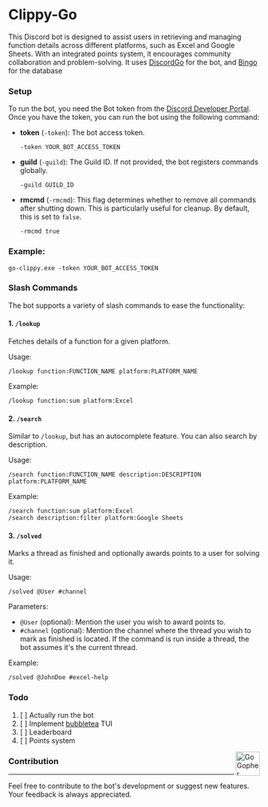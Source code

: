 # Clippy-Go

This Discord bot is designed to assist users in retrieving and managing function details across different platforms, such as Excel and Google Sheets. With an integrated points system, it encourages community collaboration and problem-solving.
It uses [DiscordGo](https://github.com/bwmarrin/discordgo) for the bot, and [Bingo](https://github.com/nokusukun/bingo) for the database

### Setup

To run the bot, you need the Bot token from the [Discord Developer Portal](https://discord.com/developers/applications). Once you have the token, you can run the bot using the following command:

- **token** (`-token`): The bot access token.
    ```
    -token YOUR_BOT_ACCESS_TOKEN
    ```
- **guild** (`-guild`): The Guild ID. If not provided, the bot registers commands globally.
    ```
    -guild GUILD_ID
    ```
- **rmcmd** (`-rmcmd`): This flag determines whether to remove all commands after shutting down. This is particularly useful for cleanup. By default, this is set to `false`.
    ```
    -rmcmd true
    ```
  
### Example:
```
go-clippy.exe -token YOUR_BOT_ACCESS_TOKEN
```

### Slash Commands

The bot supports a variety of slash commands to ease the functionality:

#### 1. `/lookup`

Fetches details of a function for a given platform.

Usage:
```
/lookup function:FUNCTION_NAME platform:PLATFORM_NAME
```

Example:
```
/lookup function:sum platform:Excel
```

#### 2. `/search`

Similar to `/lookup`, but has an autocomplete feature. You can also search by description.

Usage:
```
/search function:FUNCTION_NAME description:DESCRIPTION platform:PLATFORM_NAME
```

Example:
```
/search function:sum platform:Excel
/search description:filter platform:Google Sheets
```

#### 3. `/solved`

Marks a thread as finished and optionally awards points to a user for solving it.

Usage:
```
/solved @User #channel
```

Parameters:
- `@User` (optional): Mention the user you wish to award points to.
- `#channel` (optional): Mention the channel where the thread you wish to mark as finished is located. If the command is run inside a thread, the bot assumes it's the current thread.

Example:
```
/solved @JohnDoe #excel-help
```

### Todo

1. [ ] Actually run the bot
2. [ ] Implement [bubbletea](https://github.com/charmbracelet/bubbletea.git) TUI
3. [ ] Leaderboard
4. [ ] Points system


<img src="https://go.dev/images/gophers/ladder.svg" width="48" alt="Go Gopher climbing a ladder." align="right">

### Contribution

---

Feel free to contribute to the bot's development or suggest new features. Your feedback is always appreciated.